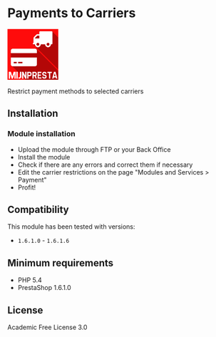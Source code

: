 # Payments to Carriers
![Payments to Carriers](/logo.png)

Restrict payment methods to selected carriers

## Installation
### Module installation
- Upload the module through FTP or your Back Office
- Install the module
- Check if there are any errors and correct them if necessary
- Edit the carrier restrictions on the page "Modules and Services > Payment"
- Profit!

## Compatibility
This module has been tested with versions:  
- `1.6.1.0` - `1.6.1.6`

## Minimum requirements
- PHP 5.4
- PrestaShop 1.6.1.0

## License
Academic Free License 3.0